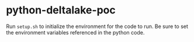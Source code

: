 # python-deltalake-poc

Run `setup.sh` to initialize the environment for the code to run.
Be sure to set the environment variables referenced in the python code.
